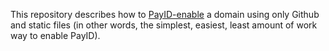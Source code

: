 <meta name="monetization" content="$coil.xrptipbot.com/LbppTUw0QpWt7fvEzaDHEw">

This repository describes how to [PayID-enable](https://payid.org/) a domain using only Github and static files 
(in other words, the simplest, easiest, least amount of work way to enable PayID).
